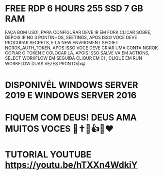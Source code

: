 # FREE RDP 6 HOURS 255 SSD 7 GB RAM


FAÇA BOM USO!, PARA CONFIGURAR DEVE IR EM FORK CLICAR SOBRE,
DEPOIS IR NO 3 PONTINHOS, SEETINGS, APOS ISSO VOCE DEVE PROCURAR
SECRETS, E LA NEW ENVIROMENT SECRET NGROK_AUTH_TOKEN, APOS ISSO VOCE DEVE CRIAR UMA CONTA NGROK
COPIAR O TOKEN E COLOCAR LA, APOIS ISSO SALVE VA EM ACTIONS, SELECT WORKFLOW EM SEGUIDA CLIQUR EM 
CI , CLIQUE EM RUN WORKFLOW DUAS VEZES PRONTO👍😀

# DISPONIVÉL WINDOWS SERVER 2019 E WINDOWS SERVER 2016

# FIQUEM COM DEUS! DEUS AMA MUITOS VOCES 🥰✝️🙏👍🤚❤


# TUTORIAL YOUTUBE https://youtu.be/hTXXn4WdkiY
